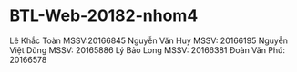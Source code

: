 ﻿# BTL-Web-20182-nhom4
Lê Khắc Toàn MSSV:20166845
Nguyễn Văn Huy MSSV: 20166195
Nguyễn Việt Dũng MSSV: 20165886
Lý Bảo Long MSSV: 20166381
Đoàn Văn Phú: 20166578

